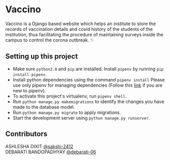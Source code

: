 # Vaccino

Vaccino is a Django based website which helps an institute to store the records of vaccination details 
and covid history of the students of the institution, thus facilitating the procedure of maintaining surveys
inside the campus to control the corona outbreak. ✨

## Setting up this project
- Make sure `python3.8` and `pip` are installed. Install `pipenv` by running `pip install pipenv`.
- Install python dependencies using the command `pipenv install` Please use only pipenv for managing dependencies (Follow this [link](https://realpython.com/pipenv-guide/) if you are new to pipenv).
- To activate this project's virtualenv, run `pipenv shell`.
- Run `python manage.py makemigrations` to identify the changes you have made to the database model.
- Run `python manage.py migrate` to apply migrations.
- Start the development server using `python manage.py runserver`.

## Contributors

ASHLESHA DIXIT [@sakshi-2412](https://github.com/sakshi-2412)   
DEBARATI BANDOPADHYAY [@debarati-06](https://github.com/debarati-06)
